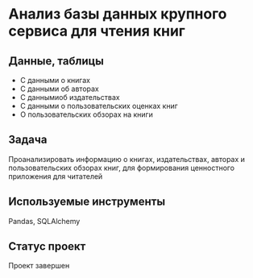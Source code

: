 # Анализ базы данных крупного сервиса для чтения книг
## Данные, таблицы

- С данными о книгах
- С данными об авторах
- С даннымиоб издательствах
- С данными о пользовательских оценках книг
- О пользовательских обзорах на книги

## Задача
Проанализировать информацию о книгах, издательствах, авторах и пользовательских обзорах книг, для формирования ценностного приложения для читателей

## Используемые инструменты
Pandas, SQLAlchemy

## Статус проект
Проект завершен
